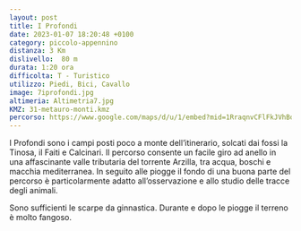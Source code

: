 ```yaml
---
layout: post
title: I Profondi
date: 2023-01-07 18:20:48 +0100
category: piccolo-appennino
distanza: 3 Km
dislivello:  80 m
durata:	1:20 ora
difficolta:	T - Turistico
utilizzo: Piedi, Bici, Cavallo
image: 7iprofondi.jpg
altimeria: Altimetria7.jpg
KMZ: 31-metauro-monti.kmz
percorso: https://www.google.com/maps/d/u/1/embed?mid=1RraqnvCFlFkJVhBqPXE4azZWNeoxesw&ehbc=2E312F
---
```


I Profondi sono i campi posti poco a monte dell’itinerario, solcati dai fossi la Tinosa, il Faiti e Calcinari. Il percorso consente un facile giro ad anello in una affascinante valle tributaria del torrente Arzilla, tra acqua, boschi e macchia mediterranea. In seguito alle piogge il fondo di una buona parte del percorso è particolarmente adatto all’osservazione e allo studio delle tracce degli animali.

Sono sufficienti le scarpe da ginnastica. Durante e dopo le piogge il terreno è molto fangoso.